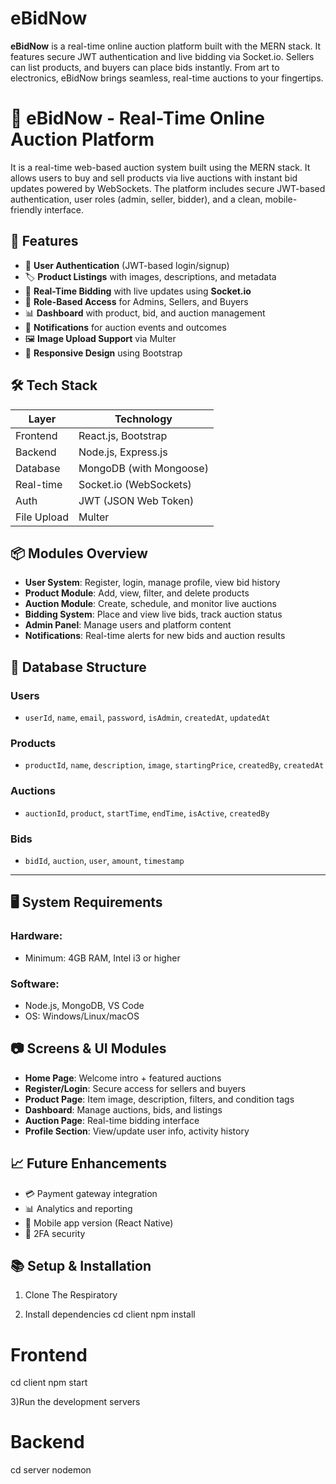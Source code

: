 # eBidNow
**eBidNow** is a real-time online auction platform built with the MERN stack. It features secure JWT authentication and live bidding via Socket.io. Sellers can list products, and buyers can place bids instantly. From art to electronics, eBidNow brings seamless, real-time auctions to your fingertips.
# 🛒 eBidNow - Real-Time Online Auction Platform

It is a real-time web-based auction system built using the MERN stack. It allows users to buy and sell products via live auctions with instant bid updates powered by WebSockets. The platform includes secure JWT-based authentication, user roles (admin, seller, bidder), and a clean, mobile-friendly interface.

## 🚀 Features

- 🔐 **User Authentication** (JWT-based login/signup)
- 🏷️ **Product Listings** with images, descriptions, and metadata
- 📢 **Real-Time Bidding** with live updates using **Socket.io**
- 👥 **Role-Based Access** for Admins, Sellers, and Buyers
- 📊 **Dashboard** with product, bid, and auction management
- 📨 **Notifications** for auction events and outcomes
- 🖼️ **Image Upload Support** via Multer
- 📱 **Responsive Design** using Bootstrap


## 🛠️ Tech Stack

| Layer        | Technology                   |
|--------------|------------------------------|
| Frontend     | React.js, Bootstrap          |
| Backend      | Node.js, Express.js          |
| Database     | MongoDB (with Mongoose)      |
| Real-time    | Socket.io (WebSockets)       |
| Auth         | JWT (JSON Web Token)         |
| File Upload  | Multer                       |


## 📦 Modules Overview

- **User System**: Register, login, manage profile, view bid history
- **Product Module**: Add, view, filter, and delete products
- **Auction Module**: Create, schedule, and monitor live auctions
- **Bidding System**: Place and view live bids, track auction status
- **Admin Panel**: Manage users and platform content
- **Notifications**: Real-time alerts for new bids and auction results

## 📐 Database Structure

### Users
- `userId`, `name`, `email`, `password`, `isAdmin`, `createdAt`, `updatedAt`

### Products
- `productId`, `name`, `description`, `image`, `startingPrice`, `createdBy`, `createdAt`

### Auctions
- `auctionId`, `product`, `startTime`, `endTime`, `isActive`, `createdBy`

### Bids
- `bidId`, `auction`, `user`, `amount`, `timestamp`

---

## 🖥️ System Requirements

### Hardware:
- Minimum: 4GB RAM, Intel i3 or higher

### Software:
- Node.js, MongoDB, VS Code
- OS: Windows/Linux/macOS


## 📷 Screens & UI Modules

- **Home Page**: Welcome intro + featured auctions
- **Register/Login**: Secure access for sellers and buyers
- **Product Page**: Item image, description, filters, and condition tags
- **Dashboard**: Manage auctions, bids, and listings
- **Auction Page**: Real-time bidding interface
- **Profile Section**: View/update user info, activity history

## 📈 Future Enhancements

- 💳 Payment gateway integration
- 📊 Analytics and reporting
- 📱 Mobile app version (React Native)
- 🔐 2FA security
  
## 📚 Setup & Installation
1) Clone The Respiratory
   
2) Install dependencies
cd client
npm install


# Frontend
cd client
npm start


3)Run the development servers
# Backend
cd server
nodemon
